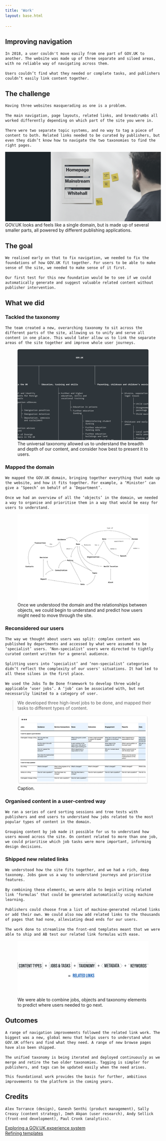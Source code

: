 ```yaml
---
title: 'Work'
layout: base.html

---
```


<!-- Section 1 The challenge -->

<section>
<div class="intro">
   <h1>Improving navigation</h1>
    
    In 2018, a user couldn't move easily from one part of GOV.UK to another. The website was made up of three separate and siloed areas, with no reliable way of navigating across them. 
    
    Users couldn’t find what they needed or complete tasks, and publishers couldn’t easily link content together.
</div> 
</section>

<section> 
<div class="grid">
<div class="right">

   <h2>The challenge</h2>

    Having three websites masquerading as one is a problem.

    The main navigation, page layouts, related links, and breadcrumbs all worked differently depending on which part of the site you were in. 

    There were two separate topic systems, and no way to tag a piece of content to both. Related links needed to be curated by publishers, but even they didn’t know how to navigate the two taxonomies to find the right pages.
    
</div>
</div>
  <picture class="middle">
    <source media="(min-width: 800px)" srcset="/assets/images/site-headers.png">
    <source media="(max-width: 400px)" srcset="/assets/images/site-headers-mob.png">
    <img src="/assets/images/site-headers.png" alt="doot doot">
 </picture>
   <figcaption class="right">GOV.UK looks and feels like a single domain, but is made up of several smaller parts, all powered by different publishing applications. </figcaption>
  </figure>

<div class="grid">
<div class="right">

<h2>The goal</h2>

    We realised early on that to fix navigation, we needed to fix the foundations of how GOV.UK fit together. For users to be able to make sense of the site, we needed to make sense of it first. 

    Our first test for this new foundation would be to see if we could automatically generate and suggest valuable related content without publisher intervention.
</div>
</div>

<div class="grid">
<div class="right">
   <h2>What we did</h2>
   <h3>Tackled the taxonomy</h3>

    The team created a new, overarching taxonomy to sit across the different parts of the site, allowing us to unify and serve all content in one place. This would later allow us to link the separate areas of the site together and improve whole user journeys. 
</div>
</div>

<figure class="grid"> 
    
  <picture class="right">
    <source media="(min-width: 800px)" srcset="/assets/images/taxonomy-alt.png">
    <source media="(max-width: 400px)" srcset="/assets/images/taxonomy-mob.png">
    <img src="/assets/images/taxonomy-alt.png" alt="doot doot">
  </picture>

   <figcaption class="right">The universal taxonomy allowed us to understand the breadth and depth of our content, and consider how best to present it to users.</figcaption>
</figure>

<div class="grid">
<div class="right">

  <h3>Mapped the domain</h3>

    We mapped the GOV.UK domain, bringing together everything that made up the website, and how it fits together. For example, a ‘Minister’ can give a ‘Speech’ on behalf of a ‘Department’. 

    Once we had an overview of all the ‘objects’ in the domain, we needed a way to organise and prioritise them in a way that would be easy for users to understand.

</div>
</div>

<figure class="grid">
   <picture class="middle">
    <source media="(min-width: 800px)" srcset="/assets/images/domain.png">
    <source media="(max-width: 400px)" srcset="/assets/images/domain-mob.png">
    <img src="/assets/images/domain.png" alt="doot doot">
  </picture>

   <figcaption class="right">Once we understood the domain and the relationships between objects, we could begin to understand and predict how users might need to move through the site.</figcaption>
</figure>

<div class="grid">
<div class="right">

<h3>Reconsidered our users</h3>

    The way we thought about users was split: complex content was published by departments and accessed by what were assumed to be ‘specialist’ users. ‘Non-specialist’ users were directed to tightly curated content written for a general audience. 

    Splitting users into ‘specialist’ and ‘non-specialist’ categories didn’t reflect the complexity of our users' situations. It had led to all these siloes in the first place. 

    We used the Jobs To Be Done framework to develop three widely applicable ‘user jobs’. A ‘job’ can be associated with, but not necessarily limited to a category of user.
</div>
</div>

<div class="grid">
    <blockquote class="[ quote ] [ right ]">We developed three high-level jobs to be done, and mapped their tasks to different types of content.</blockquote>
  </div>

<figure class="grid"> 
   <picture class="middle">
    <source media="(min-width: 800px)" srcset="/assets/images/jobs-spreadsheet.png">
    <source media="(max-width: 400px)" srcset="/assets/images/jobs-spreadsheet-mob.png">
    <img src="/assets/images/jobs-spreadsheet.png" alt="doot doot">
  </picture>

  <figcaption class="right">Caption.</figcaption>
</figure>
</section>

<div class="grid">
<div class="right">
  
  <h3>Organised content in a user-centred way</h3>

    We ran a series of card sorting sessions and tree tests with publishers and end users to understand how jobs related to the most popular types of content in the domain.

    Grouping content by job made it possible for us to understand how users moved across the site. On content related to more than one job, we could prioritise which job tasks were more important, informing design decisions. 
</div>
</div>

<div class="grid">
<div class="right">
  <h3>Shipped new related links</h3>

    We understood how the site fits together, and we had a rich, deep taxonomy. Jobs gave us a way to understand journeys and prioritise features.

    By combining these elements, we were able to begin writing related link ‘formulas’ that could be generated automatically using machine learning.

    Publishers could choose from a list of machine-generated related links or add their own. We could also now add related links to the thousands of pages that had none, alleviating dead ends for our users.

    The work done to streamline the front-end templates meant that we were able to ship and AB test our related link formulas with ease.

</div>
</div>

<figure class="grid"> 

  <picture class="middle">
    <source media="(min-width: 800px)" srcset="/assets/images/link-formula.png">
    <source media="(max-width: 400px)" srcset="/assets/images/link-formula-mob.png">
    <img src="/assets/images/link-formula.png" alt="doot doot">
  </picture>

  <figcaption class="right">We were able to combine jobs, objects and taxonomy elements to predict where users needed to go next.</figcaption>
</figure>
</section>

<section>
<div class="grid">
<div class="right">
  <h2>Outcomes</h2>

    A range of navigation improvements followed the related link work. The biggest was a new, global menu that helps users to understand what GOV.UK offers and find what they need. A range of new browse pages have also been shipped.

    The unified taxonomy is being iterated and deployed continuously as we merge and retire the two older taxonomies. Tagging is simpler for publishers, and tags can be updated easily when the need arises.

</div>
</div>


<div class="outro">

    This foundational work provides the basis for further, ambitious improvements to the platform in the coming years.
</div>
</section>

<section>
<div class="grid">
<div class="right">
<div class="credits">
  <h2>Credits</h2>
 
    Alex Torrance (design), Ganesh Senthi (product management), Sally Creasy (content strategy), Imeh Akpan (user research), Andy Sellick (front-end development), Paul Cronk (analytics).
  </div>
  </div> 
</section>

<div class="[ grid ] [ pagination ]">
  <div class="right">
    <div class="next">
      <a href="/content-types">Exploring a GOV.UK experience system</a>
    </div>
    <div class="prev">
      <a href="/template">Refining templates</a>
    </div>
  </div>
</div>
